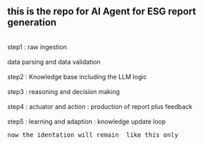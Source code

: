<html>
<h2>this is the repo for AI Agent for ESG report generation</h2>
<p>
<br>
step1 : raw ingestion
</br>
<br> 
    data parsing and data validation
</br><br>
step2 : Knowledge base including the LLM logic
</br><br> 
step3 : reasoning and decision making
</br><br>
step4 : actuator and action : production of report plus feedback
</br><br>
step5 : learning and adaption : knowledge update loop
</br>
</p>
<pre>
now the identation will remain  like this only
</pre>
</html>